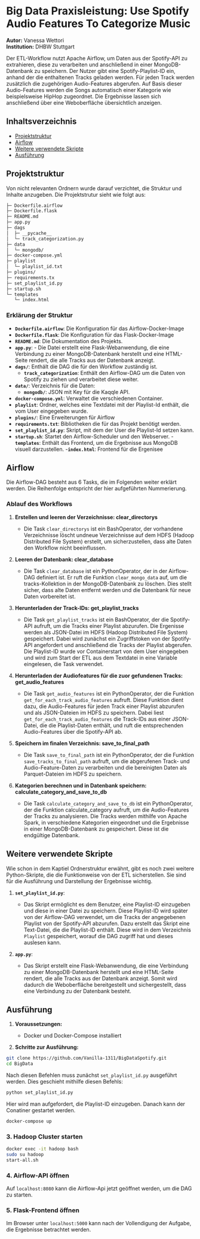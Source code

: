 # **Big Data Praxisleistung: Use Spotify Audio Features To Categorize Music**

**Autor:** Vanessa Wettori  
**Institution:** DHBW Stuttgart

Der ETL-Workflow nutzt Apache Airflow, um Daten aus der Spotify-API zu extrahieren, diese zu verarbeiten und anschließend in einer MongoDB-Datenbank zu speichern. Der Nutzer gibt eine Spotify-Playlist-ID ein, anhand der die enthaltenen Tracks geladen werden. Für jeden Track werden zusätzlich die zugehörigen Audio-Features abgerufen. Auf Basis dieser Audio-Features werden die Songs automatisch einer Kategorie wie beispielsweise HipHop zugeordnet. Die Ergebnisse lassen sich anschließend über eine Weboberfläche übersichtlich anzeigen.

##  **Inhaltsverzeichnis**


- [Projektstruktur](#Projektstruktur)
- [Airflow](#Airflow)
- [Weitere verwendete Skripte](#weitere-verwendete-skripte)
- [Ausführung](#Ausführung)

## Projektstruktur

Von nicht relevanten Ordnern wurde darauf verzichtet, die Struktur und Inhalte anzugeben.
Die Projektstrutur sieht wie folgt aus:

```bash
├─ Dockerfile.airflow
├─ Dockerfile.flask
├─ README.md
├─ app.py
├─ dags
│  ├─ __pycache__
│  └─ track_categorization.py
├─ data
│  └─ mongodb/
├─ docker-compose.yml
├─ playlist
│  └─ playlist_id.txt
├─ plugins/
├─ requirements.tx
├─ set_playlist_id.py
├─ startup.sh
└─ templates
   └─ index.html
```

### Erklärung der Struktur

- **`Dockerfile.airflow`**: Die Konfiguration für das Airflow-Docker-Image
- **`Dockerfile.flask`**: Die Konfiguration für das Flask-Docker-Image
- **`README.md`**: Die Dokumentation des Projekts.
- **`app.py`**: - Die Datei erstellt eine Flask-Webanwendung, die eine Verbindung zu einer MongoDB-Datenbank herstellt und eine HTML-Seite rendert, die alle Tracks aus der Datenbank anzeigt.
- **`dags/`**: Enthält die DAG die für den Workflow zuständig ist.
  - **`track_categorization`**: Enthält den Airflow-DAG um die Daten von Spotify zu ziehen und verarbeitet diese weiter.
- **`data/`**: Verzeichnis für die Daten:
  - **`mongodb/`**: JSON mit Key für die Kaqqle API.
- **`docker-compose.yml`**: Verwaltet die verschiedenen Container.
- **`playlist`**: Ordner, welches eine Textdatei mit der Playlist-Id enthält, die vom User eingegeben wurde.
- **`plugins/`**: Eine Erweiterungen für Airflow
- **`requirements.txt`**: Bibliotheken die für das Projekt benötigt werden.
- **`set_playlist_id.py`**: Skript, mit dem der User die Playlist-Id setzen kann.
- **`startup.sh`**: Startet den Airflow-Scheduler und den Webserver.
-**`templates`**: Enthält das Frontend, um die Ergebnisse aus MongoDB visuell darzustellen.
  -**`index.html`**: Frontend für die Ergenisee

## **Airflow**

Die Airflow-DAG besteht aus 6 Tasks, die im Folgenden weiter erklärt werden. Die Reihenfolge entspricht der hier aufgeführten Nummerierung.

### **Ablauf des Workflows**

1. **Erstellen und leeren der Verzeichnisse: clear_directorys**

   - Die Task `clear_directorys` ist ein BashOperator, der vorhandene Verzeichnisse löscht undneue Verzeichnisse auf dem HDFS (Hadoop Distributed File System)  erstellt, um sicherzustellen, dass alte Daten den Workflow nicht beeinflussen.

2. **Leeren der Datenbank: clear_database**

   - Die Task `clear_database` ist ein PythonOperator, der in der Airflow-DAG definiert ist. Er ruft die Funktion `clear_mongo_data` auf, um die tracks-Kollektion in der MongoDB-Datenbank zu löschen. Dies stellt sicher, dass alte Daten entfernt werden und die Datenbank für neue Daten vorbereitet ist.

3. **Herunterladen der Track-IDs: get_playlist_tracks**

   - Die Task `get_playlist_tracks` ist ein BashOperator, der die Spotify-API aufruft, um die Tracks einer Playlist abzurufen. Die Ergenisse werden als JSON-Datei im HDFS (Hadoop Distributed File System) gespeichert. Dabei wird zunächst ein Zugriffstoken von der Spotify-API angefordert und anschließend die Tracks der Playlist abgerufen. Die Playlist-ID wurde vor Containerstart von dem User eingegeben und wird zum Start der ETL aus dem Textdatei in eine Variable eingelesen, die Task verwendet.

4. **Herunterladen der Audiofeatures für die zuor gefundenen Tracks: get_audio_features**

   - Die Task `get_audio_features` ist ein PythonOperator, der die Funktion `get_for_each_track_audio_features` aufruft. Diese Funktion dient dazu, die Audio-Features für jeden Track einer Playlist abzurufen und als JSON-Dateien im HDFS zu speichern. Dabei liest `get_for_each_track_audio_features` die Track-IDs aus einer JSON-Datei, die die Playlist-Daten enthält, und ruft die entsprechenden Audio-Features über die Spotify-API ab.

5. **Speichern im finalen Verzeichnis: save_to_final_path**

   - Die Task `save_to_final_path` ist ein PythonOperator, der die Funktion `save_tracks_to_final_path` aufruft, um die abgerufenen Track- und Audio-Feature-Daten zu verarbeiten und die bereinigten Daten als Parquet-Dateien im HDFS zu speichern.

6. **Kategorien berechnen und in Datenbank speichern: calculate_category_and_save_to_db**

   - Die Task `calculate_category_and_save_to_db` ist ein PythonOperator, der die Funktion calculate_category aufruft, um die Audio-Features der Tracks zu analysieren. Die Tracks werden mithilfe von Apache Spark, in verschiedene Kategorien eingeordnet und die Ergebnisse in einer MongoDB-Datenbank zu gespeichert. Diese ist die endgültige Datenbank.

## Weitere verwendete Skripte

Wie schon in dem Kaptiel Ordnerstruktur erwähnt, gibt es noch zwei weitere Python-Skripte, die die Funktionweise von der ETL sicherstellen. Sie sind für die Ausführung und Darstellung der Ergebnisse wichtig.

1. **`set_playlist_id.py`**:
   - Das Skript ermöglicht es dem Benutzer, eine Playlist-ID einzugeben und diese in einer Datei zu speichern. Diese Playlist-ID wird später von der Airflow-DAG verwendet, um die Tracks der angegebenen Playlist von der Spotify-API abzurufen. Dazu erstellt das Skript eine Text-Datei, die die Playlist-ID enthält. Diese wird in dem Verzeichnis `Playlist` gespeichert, worauf die DAG zugriff hat und dieses auslesen kann.
  
2. **`app.py`**:
   - Das Skript erstellt eine Flask-Webanwendung, die eine Verbindung zu einer MongoDB-Datenbank herstellt und eine HTML-Seite rendert, die alle Tracks aus der Datenbank anzeigt. Somit wird dadurch die Weboberfläche bereitgestellt und sichergestellt, dass eine Verbindung zu der Datenbank besteht.

## **Ausführung**

1. **Voraussetzungen:**

   - Docker und Docker-Compose installiert

2. **Schritte zur Ausführung:**

```bash
git clone https://github.com/Vanilla-1311/BigDataSpotify.git
cd BigData
```

Nach diesen Befehlen muss zunächst `set_playlist_id.py` ausgeführt werden. Dies geschieht mithilfe diesen Befehls:

```bash
python set_playlist_id.py
```

Hier wird man aufgefordert, die Playlist-ID einzugeben. Danach kann der Conatiner gestartet werden.

```bash
docker-compose up
```

### 3. Hadoop Cluster starten

```bash
docker exec -it hadoop bash
sudo su hadoop
start-all.sh
```

### 4. Airflow-API öffnen

Auf `localhost:8080` kann die Airflow-Api jetzt geöffnet werden, um die DAG zu starten.

### 5. Flask-Frontend öffnen

Im Browser unter `localhost:5000` kann nach der Vollendigung der Aufgabe, die Ergebnisse betrachtet werden. 